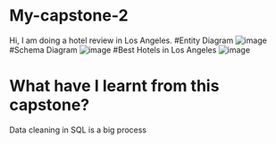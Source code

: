 # My-capstone-2

Hi, I am doing a hotel review in Los Angeles.
#Entity Diagram
![image](https://user-images.githubusercontent.com/123168685/224307299-de662760-0dba-4d35-b3d0-9d5d84fa97e6.png)
#Schema Diagram
![image](https://user-images.githubusercontent.com/123168685/224307321-d7bb0ba2-3565-4a84-bd2c-2a5dac9dab3a.png)
#Best Hotels in Los Angeles
![image](https://user-images.githubusercontent.com/123168685/224307393-a38bfd58-39ee-4e52-9406-1ee50cac09b8.png)

# What have I learnt from this capstone?
Data cleaning in SQL is a big process
